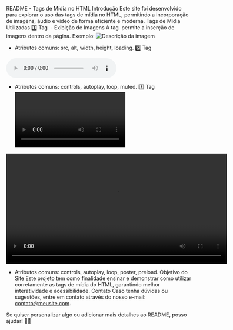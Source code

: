 README - Tags de Mídia no HTML
Introdução
Este site foi desenvolvido para explorar o uso das tags de mídia no HTML, permitindo a incorporação de imagens, áudio e vídeo de forma eficiente e moderna.
Tags de Mídia Utilizadas
1️⃣ Tag <img> - Exibição de Imagens
A tag <img> permite a inserção de imagens dentro da página. Exemplo:
<img src="imagem.jpg" alt="Descrição da imagem">


- Atributos comuns: src, alt, width, height, loading.
2️⃣ Tag <audio> - Reprodução de Áudio
A tag <audio> adiciona arquivos de som diretamente no HTML. Exemplo:
<audio controls>
    <source src="audio.mp3" type="audio/mpeg">
</audio>


- Atributos comuns: controls, autoplay, loop, muted.
3️⃣ Tag <video> - Reprodução de Vídeos
A tag <video> permite exibir vídeos sem necessidade de plugins externos. Exemplo:
<video controls width="600">
    <source src="video.mp4" type="video/mp4">
</video>


- Atributos comuns: controls, autoplay, loop, poster, preload.
Objetivo do Site
Este projeto tem como finalidade ensinar e demonstrar como utilizar corretamente as tags de mídia do HTML, garantindo melhor interatividade e acessibilidade.
Contato
Caso tenha dúvidas ou sugestões, entre em contato através do nosso e-mail: contato@meusite.com.

Se quiser personalizar algo ou adicionar mais detalhes ao README, posso ajudar! 🚀😃
